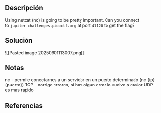 ## Descripción
Using netcat (nc) is going to be pretty important. Can you connect to `jupiter.challenges.picoctf.org` at port `41120` to get the flag?

## Solución
![[Pasted image 20250901113007.png]]

## Notas
nc - permite conectarnos a un servidor en un puerto determinado (nc {ip} {puerto})
TCP - corrige errores, si hay algun error lo vuelve a enviar
UDP - es mas rapido
## Referencias